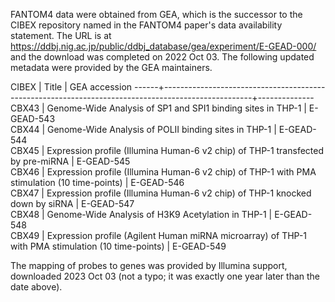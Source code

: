 FANTOM4 data were obtained from GEA, which is the successor to the CIBEX repository named in the FANTOM4 paper's data availability statement. The URL is at 
https://ddbj.nig.ac.jp/public/ddbj_database/gea/experiment/E-GEAD-000/ and the download was completed on 2022 Oct 03. The following updated metadata were provided by the GEA maintainers.

CIBEX | Title                                                                                              | GEA accession
------+----------------------------------------------------------------------------------------------------+--------------
CBX43 | Genome-Wide Analysis of SP1 and SPI1 binding sites in THP-1                                        | E-GEAD-543  
CBX44 | Genome-Wide Analysis of POLII binding sites in THP-1                                               | E-GEAD-544  
CBX45 | Expression profile (Illumina Human-6 v2 chip) of THP-1 transfected by pre-miRNA                    | E-GEAD-545  
CBX46 | Expression profile (Illumina Human-6 v2 chip) of THP-1 with PMA stimulation (10 time-points)       | E-GEAD-546  
CBX47 | Expression profile (Illumina Human-6 v2 chip) of THP-1 knocked down by siRNA                       | E-GEAD-547  
CBX48 | Genome-Wide Analysis of H3K9 Acetylation in THP-1                                                  | E-GEAD-548  
CBX49 | Expression profile (Agilent Human miRNA microarray) of THP-1 with PMA stimulation (10 time-points) | E-GEAD-549  

The mapping of probes to genes was provided by Illumina support, downloaded 2023 Oct 03 (not a typo; it was exactly one year later than the date above). 